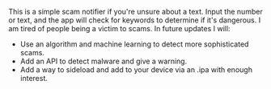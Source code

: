 This is a simple scam notifier if you're unsure about a text. Input the number or text, and the app will check for keywords to determine if it's dangerous. I am tired of people being a victim to 
scams. In future updates I will:
- Use an algorithm and machine learning to detect more sophisticated scams.
- Add an API to detect malware and give a warning.
- Add a way to sideload and add to your device via an .ipa with enough interest.
